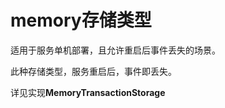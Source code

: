 # memory存储类型
适用于服务单机部署，且允许重启后事件丢失的场景。  
  
此种存储类型，服务重启后，事件即丢失。
   
详见实现**MemoryTransactionStorage**
